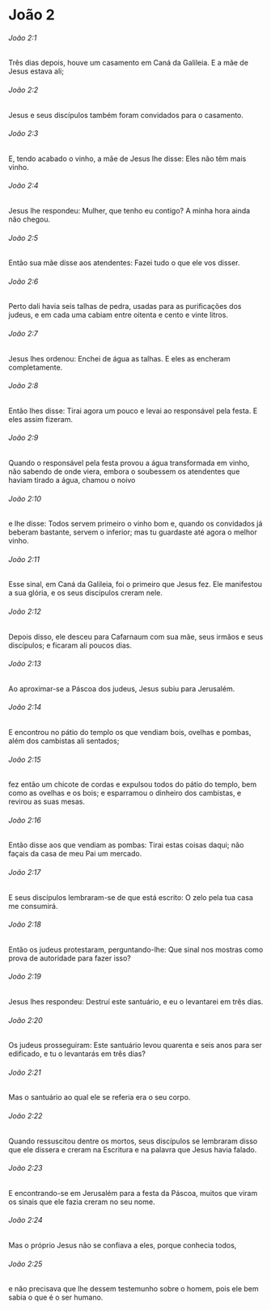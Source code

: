 # João 2

###### João 2:1

Três dias depois, houve um casamento em Caná da Galileia. E a mãe de Jesus estava ali;

###### João 2:2

Jesus e seus discípulos também foram convidados para o casamento.

###### João 2:3

E, tendo acabado o vinho, a mãe de Jesus lhe disse: Eles não têm mais vinho.

###### João 2:4

Jesus lhe respondeu: Mulher, que tenho eu contigo? A minha hora ainda não chegou.

###### João 2:5

Então sua mãe disse aos atendentes: Fazei tudo o que ele vos disser.

###### João 2:6

Perto dali havia seis talhas de pedra, usadas para as purificações dos judeus, e em cada uma cabiam entre oitenta e cento e vinte litros.

###### João 2:7

Jesus lhes ordenou: Enchei de água as talhas. E eles as encheram completamente.

###### João 2:8

Então lhes disse: Tirai agora um pouco e levai ao responsável pela festa. E eles assim fizeram.

###### João 2:9

Quando o responsável pela festa provou a água transformada em vinho, não sabendo de onde viera, embora o soubessem os atendentes que haviam tirado a água, chamou o noivo

###### João 2:10

e lhe disse: Todos servem primeiro o vinho bom e, quando os convidados já beberam bastante, servem o inferior; mas tu guardaste até agora o melhor vinho.

###### João 2:11

Esse sinal, em Caná da Galileia, foi o primeiro que Jesus fez. Ele manifestou a sua glória, e os seus discípulos creram nele.

###### João 2:12

Depois disso, ele desceu para Cafarnaum com sua mãe, seus irmãos e seus discípulos; e ficaram ali poucos dias.

###### João 2:13

Ao aproximar-se a Páscoa dos judeus, Jesus subiu para Jerusalém.

###### João 2:14

E encontrou no pátio do templo os que vendiam bois, ovelhas e pombas, além dos cambistas ali sentados;

###### João 2:15

fez então um chicote de cordas e expulsou todos do pátio do templo, bem como as ovelhas e os bois; e esparramou o dinheiro dos cambistas, e revirou as suas mesas.

###### João 2:16

Então disse aos que vendiam as pombas: Tirai estas coisas daqui; não façais da casa de meu Pai um mercado.

###### João 2:17

E seus discípulos lembraram-se de que está escrito: O zelo pela tua casa me consumirá.

###### João 2:18

Então os judeus protestaram, perguntando-lhe: Que sinal nos mostras como prova de autoridade para fazer isso?

###### João 2:19

Jesus lhes respondeu: Destruí este santuário, e eu o levantarei em três dias.

###### João 2:20

Os judeus prosseguiram: Este santuário levou quarenta e seis anos para ser edificado, e tu o levantarás em três dias?

###### João 2:21

Mas o santuário ao qual ele se referia era o seu corpo.

###### João 2:22

Quando ressuscitou dentre os mortos, seus discípulos se lembraram disso que ele dissera e creram na Escritura e na palavra que Jesus havia falado.

###### João 2:23

E encontrando-se em Jerusalém para a festa da Páscoa, muitos que viram os sinais que ele fazia creram no seu nome.

###### João 2:24

Mas o próprio Jesus não se confiava a eles, porque conhecia todos,

###### João 2:25

e não precisava que lhe dessem testemunho sobre o homem, pois ele bem sabia o que é o ser humano.

